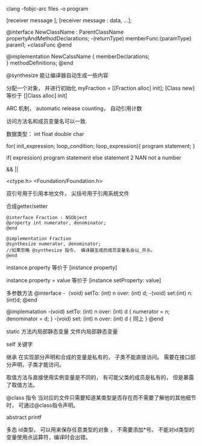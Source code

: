 

clang -fobjc-arc files -o program

[receiver message ];
[receiver message : data, ...];

@interface NewClassName : ParentClassName
    propertyAndMethodDeclarations;
-(returnType) memberFunc:(paramType) param1;
+classFunc
@end

@implementation NewCalssName
{
    memberDeclarations;    
}
methodDefinitions;
@end

@synthesize 能让编译器自动生成一些内容

分配一个对象， 并进行初始化
myFraction = [[Fraction alloc] init];
[Class new] 等价于 [[Class alloc] init] 

ARC 机制， automatic release counting， 自动引用计数

访问方法名和成员变量名可以一致.


数据类型：
int float double char

for( init_expression; loop_condition; loop_expression){
    program statement;
}

if( expression)
    program statement
else
    statement 2
NAN not a number

&& ||

<ctype.h>
<Foundation/Foundation.h>

双引号用于引用本地文件，
尖括号用于引用系统文件

合成getter/setter

```OC
@interface Fraction : NSObject
@property int numerator, denominator;
@end

@implementation Fraction
@synthesize numerator, denominator;
//如果忽略 @synthesize 指令， 编译器生成的成员变量名会以_开头。
@end
```

instance.property  等价于
[instance property]

instance.property = value 等价于
[instance setProperty: value]


多参数方法
@interface
-（void) setTo: (int) n over: (int) d;
-(void) set:(int) n: (int)d;
@end

@implematation
-(void) setTo: (int) n over: (int) d
{
    numerator = n;
    denominator = d;
}
-(void) set: (int) n over: (int) d
{
    同上
}
@end

static
方法内局部静态变量
文件内局部静态变量

self 关键字

继承
在实现部分声明和合成的变量是私有的， 子类不能直接访问。
需要在接口部分声明，子类才能访问。

取值方法与直接使用实例变量是不同的， 有可能父类的成员是私有的， 但是暴露了取值方法。

@class 指令
当对应的文件只需要知道某类型是否存在而不需要了解他的其他细节时， 可通过@class指令声明。

abstract
printf

多态
id类型， 可以用来保存任意类型的对象 ， 不需要添加*号。
不能对id类型的变量使用点运算符，编译时会出错。